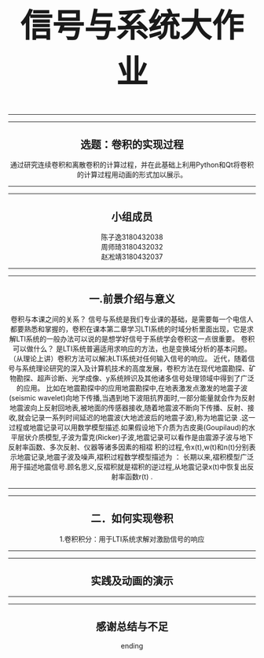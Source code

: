 <html>
    <head>
        <title>Hello Everybody!</title>
        <style type="text/css">
        div{
            position: absolute;
            width: 230px;
            height: 80px;
            border:3px solid #000;
            color: #000;
            font-weight:bold;
            font-size: 17px;
            text-align: center;
        }
        </style>
    </head>
    <body>
            <h1 style="text-align:center;font-style: normal;font-size:65px;">信号与系统大作业<br/>
        </h1>
        <hr/>
        <hr/>
            <h2 style="text-align:center">选题：卷积的实现过程</h2>
            <p style="text-align:center">通过研究连续卷积和离散卷积的计算过程，并在此基础上利用Python和Qt将卷积的计算过程用动画的形式加以展示。</p>
        <hr/>
        <hr/>
            <h2 style="text-align:center">小组成员</h2>
            <p style="text-align:center">陈子逸3180432038<br/>周师琦3180432032<br/>赵凇靖3180432037</P>
         <hr/>
         <hr/>    
            <h2 style="text-align:center">一.前景介绍与意义</h2>
            <p style="text-align:center">卷积与本课之间的关系？
                信号与系统是我们专业课的基础，是需要每一个电信人都要熟悉和掌握的，卷积在课本第二章学习LTI系统的时域分析里面出现，它是求解LTI系统的一般办法可以说的是想学好信号于系统学会卷积这一点很重要。
                卷积可以做什么？
                是LTI系统普遍适用求响应的方法，也是变换域分析的基本问题。（从理论上讲）卷积方法可以解决LTI系统对任何输入信号的响应。
                近代，随着信号与系统理论研究的深入及计算机技术的高度发展，卷积方法在现代地震勘探、矿物勘探、超声诊断、光学成像、y系统辨识及其他诸多信号处理领域中得到了广泛的应用。
                比如在地震勘探中的应用地震勘探中,在地表激发点激发的地震子波(seismic wavelet)向地下传播,当遇到地下波阻抗界面时,一部分能量就会作为反射地震波向上反射回地表,被地面的传感器接收,随着地震波不断向下传播、反射、接收,就会记录一系列时间延迟的地震波(大地滤波后的地震子波),称为地震记录 .这一过程或地震记录可以用数学模型描述.如果假设地下介质为古皮奥(Goupilaud)的水平层状介质模型,子波为雷克(Ricker)子波,地震记录可以看作是由震源子波与地下反射率函数、多次反射、仪器等诸多因素的相褶
                积的过程,令x(t),w(t)和n(t)分别表示地震记录,地震子波及噪声,褶积过程数学模型描述为 ：
                长期以来,褶积模型广泛用于描述地震信号.顾名思义,反褶积就是褶积的逆过程,从地震记录x(t)中恢复出反射率函数r(t) .
            </P>
         <hr/>
         <hr/> 
         <h2 style="text-align:center">二．如何实现卷积</h2> 
         <p style="text-align:center">1.卷积积分：用于LTI系统求解对激励信号的响应
            </p>
         <hr/>
         <hr/> 
         <h2 style="text-align:center">实践及动画的演示</h2> 
         <hr/>
         <hr/>
         <h2 style="text-align:center">感谢总结与不足</h2> 
         <p style="text-align:center">ending</p>  
    </body>
</html>

